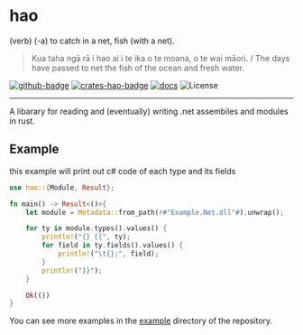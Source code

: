 hao
=======

(verb) (-a) to catch in a net, fish (with a net). 
> Kua taha ngā rā i hao ai i te ika o te moana, o te wai māori. / The days have passed to net the fish of the ocean and fresh water. 


<!-- [![Actions][actions-badge]][actions-url] -->

[![github-badge]][github-link]
[![crates-hao-badge]][crates-hao]
[![docs][docs-hao-badge]][docs-hao]
![License][license-badge]

[license-badge]:https://img.shields.io/crates/l/hao.svg?style=for-the-badge
[github-badge]: https://img.shields.io/badge/github-pigeonhands/hao-8da0cb?style=for-the-badge&labelColor=555555&logo=github
[github-link]: https://github.com/pigeonhands/hao
[actions-badge]: https://img.shields.io/github/actions/workflow/status/pigeonhands/hao/ci.yml?branch=master&style=for-the-badge
[actions-url]: https://github.com/pigeonhands/hao/actions
[crates-hao-badge]: https://img.shields.io/crates/v/hao.svg?style=for-the-badge&color=fc8d62&logo=rust
[crates-hao]: https://crates.io/crates/hao
[docs-hao-badge]: https://img.shields.io/badge/docs.rs-hao-66c2a5?style=for-the-badge&labelColor=555555&logo=docs.rs
[docs-hao]: https://docs.rs/crates/hao


-----

A libarary for reading and (eventually) writing .net assembiles and modules in rust.

## Example
this example will print out c# code of each type and its fields
```rust
use hao::{Module, Result};

fn main() -> Result<()>{
    let module = Metadata::from_path(r#"Example.Net.dll"#).unwrap();

    for ty in module.types().values() {
        println!("{} {{", ty);
        for field in ty.fields().values() {
            println!("\t{};", field);
        }
        println!("}}");
    }

    Ok(())
}
```
You can see more examples in the [example](https://github.com/pigeonhands/hao/tree/master/examples) directory of the repository.